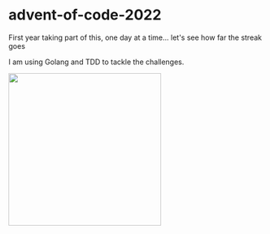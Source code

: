 # advent-of-code-2022

First year taking part of this, one day at a time... let's see how far the streak goes

I am using Golang and TDD to tackle the challenges.

<img src="https://user-images.githubusercontent.com/18291636/205383342-5b7a619c-7118-4ee9-a506-55ca341a3b86.svg" width="300" height="300">
